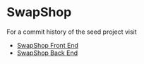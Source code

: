 SwapShop
==================

For a commit history of the seed project visit
* [SwapShop Front End](https://github.com/cjefferies84/Swap-Shop-Front-End/tree/develop)
* [SwapShop Back End](https://github.com/cjefferies84/Swap-Shot-Back-End/tree/develop)